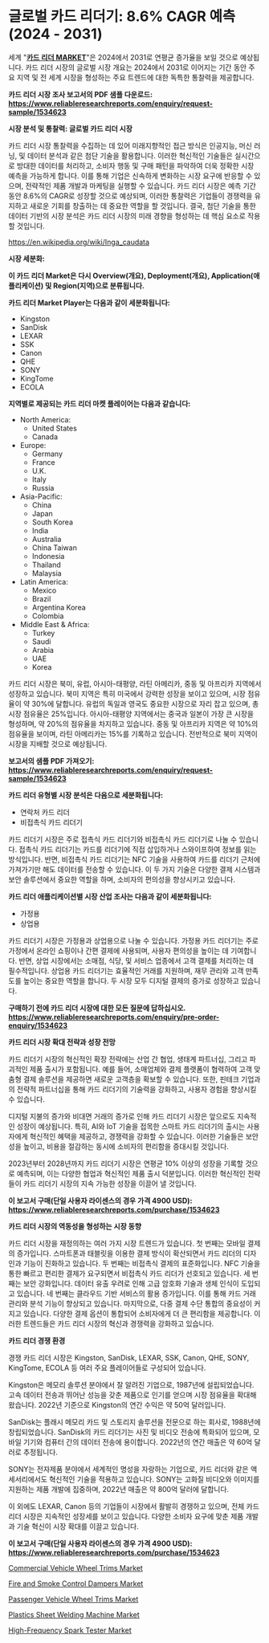 <p><h1>글로벌 카드 리더기: 8.6% CAGR 예측 (2024 - 2031)</h1></p><p>세계 "<strong><a href="https://www.reliableresearchreports.com/card-reader-r1534623?utm_campaign=106&utm_medium=8&utm_source=Github&utm_content=ia&utm_term=15102024&utm_id=card-reader">카드 리더 MARKET</a></strong>"은 2024에서 2031로 연평균 증가율을 보일 것으로 예상됩니다. 카드 리더 시장의 글로벌 시장 개요는 2024에서 2031로 이어지는 기간 동안 주요 지역 및 전 세계 시장을 형성하는 주요 트렌드에 대한 독특한 통찰력을 제공합니다.</p>
<p><strong>카드 리더 시장 조사 보고서의 PDF 샘플 다운로드: <a href="https://www.reliableresearchreports.com/enquiry/request-sample/1534623?utm_campaign=106&utm_medium=8&utm_source=Github&utm_content=ia&utm_term=15102024&utm_id=card-reader">https://www.reliableresearchreports.com/enquiry/request-sample/1534623</a></strong></p>
<p><strong>시장 분석 및 통찰력: 글로벌 카드 리더 시장</strong></p>
<p><p>카드 리더 시장 통찰력을 수집하는 데 있어 미래지향적인 접근 방식은 인공지능, 머신 러닝, 및 데이터 분석과 같은 첨단 기술을 활용합니다. 이러한 혁신적인 기술들은 실시간으로 방대한 데이터를 처리하고, 소비자 행동 및 구매 패턴을 파악하여 더욱 정확한 시장 예측을 가능하게 합니다. 이를 통해 기업은 신속하게 변화하는 시장 요구에 반응할 수 있으며, 전략적인 제품 개발과 마케팅을 실행할 수 있습니다. 카드 리더 시장은 예측 기간 동안 8.6%의 CAGR로 성장할 것으로 예상되며, 이러한 통찰력은 기업들이 경쟁력을 유지하고 새로운 기회를 창출하는 데 중요한 역할을 할 것입니다. 결국, 첨단 기술을 통한 데이터 기반의 시장 분석은 카드 리더 시장의 미래 경향을 형성하는 데 핵심 요소로 작용할 것입니다.</p></p>
<p><a href="%7CAUTHORITHY_DOMAIN_URL%7C?utm_campaign=106&utm_medium=8&utm_source=Github&utm_content=ia&utm_term=15102024&utm_id=card-reader">https://en.wikipedia.org/wiki/Inga_caudata</a></p>
<p><strong>시장 세분화:</strong></p>
<p><strong>이 카드 리더 Market은 다시 Overview(개요), Deployment(개요), Application(애플리케이션) 및 Region(지역)으로 분류됩니다.</strong></p>
<p><strong>카드 리더 Market Player는 다음과 같이 세분화됩니다:</strong></p>
<p><ul><li>Kingston</li><li>SanDisk</li><li>LEXAR</li><li>SSK</li><li>Canon</li><li>QHE</li><li>SONY</li><li>KingTome</li><li>ECOLA</li></ul></p>
<p><strong>지역별로 제공되는 카드 리더 마켓 플레이어는 다음과 같습니다:</strong></p>
<p><ul>
    <li>
        North America:
        <ul>
            <li>United States</li>
            <li>Canada</li>
        </ul>
    </li>
    <li>
        Europe:
        <ul>
            <li>Germany</li>
            <li>France</li>
            <li>U.K.</li>
            <li>Italy</li>
            <li>Russia</li>
        </ul>
    </li>
    <li>
        Asia-Pacific:
        <ul>
            <li>China</li>
            <li>Japan</li>
            <li>South Korea</li>
            <li>India</li>
            <li>Australia</li>
            <li>China Taiwan</li>
            <li>Indonesia</li>
            <li>Thailand</li>
            <li>Malaysia</li>
        </ul>
    </li>
    <li>
        Latin America:
        <ul>
            <li>Mexico</li>
            <li>Brazil</li>
            <li>Argentina Korea</li>
            <li>Colombia</li>
        </ul>
    </li>
    <li>
        Middle East & Africa:
        <ul>
            <li>Turkey</li>
            <li>Saudi</li>
            <li>Arabia</li>
            <li>UAE</li>
            <li>Korea</li>
        </ul>
    </li>
    </ul></p>
<p><p>카드 리더 시장은 북미, 유럽, 아시아-태평양, 라틴 아메리카, 중동 및 아프리카 지역에서 성장하고 있습니다. 북미 지역은 특히 미국에서 강력한 성장을 보이고 있으며, 시장 점유율이 약 30%에 달합니다. 유럽의 독일과 영국도 중요한 시장으로 자리 잡고 있으며, 총 시장 점유율은 25%입니다. 아시아-태평양 지역에서는 중국과 일본이 가장 큰 시장을 형성하며, 약 20%의 점유율을 차지하고 있습니다. 중동 및 아프리카 지역은 약 10%의 점유율을 보이며, 라틴 아메리카는 15%를 기록하고 있습니다. 전반적으로 북미 지역이 시장을 지배할 것으로 예상됩니다.</p></p>
<p><strong>보고서의 샘플 PDF 가져오기: <a href="https://www.reliableresearchreports.com/enquiry/request-sample/1534623?utm_campaign=106&utm_medium=8&utm_source=Github&utm_content=ia&utm_term=15102024&utm_id=card-reader">https://www.reliableresearchreports.com/enquiry/request-sample/1534623</a></strong></p>
<p><strong>카드 리더 유형별 시장 분석은 다음으로 세분화됩니다:</strong></p>
<p><ul><li>연락처 카드 리더</li><li>비접촉식 카드 리더기</li></ul></p>
<p><p>카드 리더기 시장은 주로 접촉식 카드 리더기와 비접촉식 카드 리더기로 나눌 수 있습니다. 접촉식 카드 리더기는 카드를 리더기에 직접 삽입하거나 스와이프하여 정보를 읽는 방식입니다. 반면, 비접촉식 카드 리더기는 NFC 기술을 사용하여 카드를 리더기 근처에 가져가기만 해도 데이터를 전송할 수 있습니다. 이 두 가지 기술은 다양한 결제 시스템과 보안 솔루션에서 중요한 역할을 하며, 소비자의 편의성을 향상시키고 있습니다.</p></p>
<p><strong>카드 리더 애플리케이션별 시장 산업 조사는 다음과 같이 세분화됩니다:</strong></p>
<p><ul><li>가정용</li><li>상업용</li></ul></p>
<p><p>카드 리더기 시장은 가정용과 상업용으로 나눌 수 있습니다. 가정용 카드 리더기는 주로 가정에서 온라인 쇼핑이나 간편 결제에 사용되며, 사용자 편의성을 높이는 데 기여합니다. 반면, 상업 시장에서는 소매점, 식당, 및 서비스 업종에서 고객 결제를 처리하는 데 필수적입니다. 상업용 카드 리더기는 효율적인 거래를 지원하며, 재무 관리와 고객 만족도를 높이는 중요한 역할을 합니다. 두 시장 모두 디지털 결제의 증가로 성장하고 있습니다.</p></p>
<p><strong>구매하기 전에 카드 리더 시장에 대한 모든 질문에 답하십시오. <a href="https://www.reliableresearchreports.com/enquiry/pre-order-enquiry/1534623?utm_campaign=106&utm_medium=8&utm_source=Github&utm_content=ia&utm_term=15102024&utm_id=card-reader">https://www.reliableresearchreports.com/enquiry/pre-order-enquiry/1534623</a></strong></p>
<p><strong>카드 리더 시장 확대 전략과 성장 전망</strong></p>
<p><p>카드 리더기 시장의 혁신적인 확장 전략에는 산업 간 협업, 생태계 파트너십, 그리고 파괴적인 제품 출시가 포함됩니다. 예를 들어, 소매업체와 결제 플랫폼이 협력하여 고객 맞춤형 결제 솔루션을 제공하면 새로운 고객층을 확보할 수 있습니다. 또한, 핀테크 기업과의 전략적 파트너십을 통해 카드 리더기의 기술력을 강화하고, 사용자 경험을 향상시킬 수 있습니다.</p><p>디지털 지불의 증가와 비대면 거래의 증가로 인해 카드 리더기 시장은 앞으로도 지속적인 성장이 예상됩니다. 특히, AI와 IoT 기술을 접목한 스마트 카드 리더기의 출시는 사용자에게 혁신적인 혜택을 제공하고, 경쟁력을 강화할 수 있습니다. 이러한 기술들은 보안성을 높이고, 비용을 절감하는 동시에 소비자의 편리함을 증대시킬 것입니다.</p><p>2023년부터 2028년까지 카드 리더기 시장은 연평균 10% 이상의 성장을 기록할 것으로 예측되며, 이는 다양한 협업과 혁신적인 제품 출시 덕분입니다. 이러한 혁신적인 전략들이 카드 리더기 시장의 지속 가능한 성장을 이끌어 낼 것입니다.</p></p>
<p><strong>이 보고서 구매(단일 사용자 라이센스의 경우 가격 4900 USD): <a href="https://www.reliableresearchreports.com/purchase/1534623?utm_campaign=106&utm_medium=8&utm_source=Github&utm_content=ia&utm_term=15102024&utm_id=card-reader">https://www.reliableresearchreports.com/purchase/1534623</a></strong></p>
<p><strong>카드 리더 시장의 역동성을 형성하는 시장 동향</strong></p>
<p><p>카드 리더 시장을 재정의하는 여러 가지 시장 트렌드가 있습니다. 첫 번째는 모바일 결제의 증가입니다. 스마트폰과 태블릿을 이용한 결제 방식이 확산되면서 카드 리더의 디자인과 기능이 진화하고 있습니다. 두 번째는 비접촉식 결제의 표준화입니다. NFC 기술을 통한 빠르고 편리한 결제가 요구되면서 비접촉식 카드 리더가 선호되고 있습니다. 세 번째는 보안 강화입니다. 데이터 유출 우려로 인해 고급 암호화 기술과 생체 인식이 도입되고 있습니다. 네 번째는 클라우드 기반 서비스의 활용 증가입니다. 이를 통해 카드 거래 관리와 분석 기능이 향상되고 있습니다. 마지막으로, 다중 결제 수단 통합의 중요성이 커지고 있습니다. 다양한 결제 옵션이 통합되어 소비자에게 더 큰 편리함을 제공합니다. 이러한 트렌드들은 카드 리더 시장의 혁신과 경쟁력을 강화하고 있습니다.</p></p>
<p><strong>카드 리더 경쟁 환경</strong></p>
<p><p>경쟁 카드 리더 시장은 Kingston, SanDisk, LEXAR, SSK, Canon, QHE, SONY, KingTome, ECOLA 등 여러 주요 플레이어들로 구성되어 있습니다. </p><p>Kingston은 메모리 솔루션 분야에서 잘 알려진 기업으로, 1987년에 설립되었습니다. 고속 데이터 전송과 뛰어난 성능을 갖춘 제품으로 인기를 얻으며 시장 점유율을 확대해왔습니다. 2022년 기준으로 Kingston의 연간 수익은 약 50억 달러입니다.</p><p>SanDisk는 플래시 메모리 카드 및 스토리지 솔루션을 전문으로 하는 회사로, 1988년에 창립되었습니다. SanDisk의 카드 리더기는 사진 및 비디오 전송에 특화되어 있으며, 모바일 기기와 컴퓨터 간의 데이터 전송에 용이합니다. 2022년의 연간 매출은 약 60억 달러로 추정됩니다.</p><p>SONY는 전자제품 분야에서 세계적인 명성을 자랑하는 기업으로, 카드 리더와 같은 액세서리에서도 혁신적인 기술을 적용하고 있습니다. SONY는 고화질 비디오와 이미지를 지원하는 제품 개발에 집중하며, 2022년 매출은 약 800억 달러에 달합니다.</p><p>이 외에도 LEXAR, Canon 등의 기업들이 시장에서 활발히 경쟁하고 있으며, 전체 카드 리더 시장은 지속적인 성장세를 보이고 있습니다. 다양한 소비자 요구에 맞춘 제품 개발과 기술 혁신이 시장 확대를 이끌고 있습니다.</p></p>
<p><strong>이 보고서 구매(단일 사용자 라이센스의 경우 가격 4900 USD): <a href="https://www.reliableresearchreports.com/purchase/1534623?utm_campaign=106&utm_medium=8&utm_source=Github&utm_content=ia&utm_term=15102024&utm_id=card-reader">https://www.reliableresearchreports.com/purchase/1534623</a></strong></p>
<p><p><a href="https://github.com/DixieGrimes/Market-Research-Report-List-1/blob/main/commercial-vehicle-wheel-trims-market.md?utm_campaign=106&utm_medium=8&utm_source=Github&utm_content=ia&utm_term=15102024&utm_id=card-reader">Commercial Vehicle Wheel Trims Market</a></p><p><a href="https://www.linkedin.com/pulse/fire-smoke-control-dampers-market-analysis-product-segmentation-kh7ie?trk=public_post_embed_feed-article-content&utm_campaign=106&utm_medium=8&utm_source=Github&utm_content=ia&utm_term=15102024&utm_id=card-reader">Fire and Smoke Control Dampers Market</a></p><p><a href="https://github.com/abbislposival/Market-Research-Report-List-1/blob/main/passenger-vehicle-wheel-trims-market.md?utm_campaign=106&utm_medium=8&utm_source=Github&utm_content=ia&utm_term=15102024&utm_id=card-reader">Passenger Vehicle Wheel Trims Market</a></p><p><a href="https://www.linkedin.com/pulse/plastics-sheet-welding-machine-market-segmentation-applications-tydte?trk=public_post_embed_feed-article-content&utm_campaign=106&utm_medium=8&utm_source=Github&utm_content=ia&utm_term=15102024&utm_id=card-reader">Plastics Sheet Welding Machine Market</a></p><p><a href="https://www.linkedin.com/pulse/exploring-high-frequency-spark-tester-market-dynamics-global-ho1ie?trk=public_post_embed_feed-article-content&utm_campaign=106&utm_medium=8&utm_source=Github&utm_content=ia&utm_term=15102024&utm_id=card-reader">High-Frequency Spark Tester Market</a></p></p>